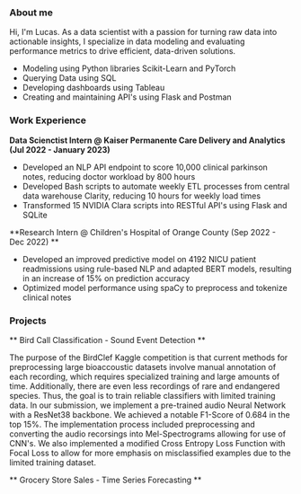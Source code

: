 ### About me

Hi, I'm Lucas.  As a data scientist with a passion for turning raw data into actionable insights, I specialize in data modeling and evaluating performance metrics to drive efficient, data-driven solutions. 
* Modeling using Python libraries Scikit-Learn and PyTorch
* Querying Data using SQL
* Developing dashboards using Tableau
* Creating and maintaining API's using Flask and Postman

### Work Experience

**Data Scienctist Intern @ Kaiser Permanente Care Delivery and Analytics (Jul 2022 - January 2023)**
* Developed an NLP API endpoint to score 10,000 clinical parkinson notes, reducing doctor workload by 800 hours
* Developed Bash scripts to automate weekly ETL processes from central data warehouse Clarity, reducing 10 hours for weekly load times
* Transformed 15 NVIDIA Clara scripts into RESTful API's using Flask and SQLite

**Research Intern @ Children's Hospital of Orange County (Sep 2022 - Dec 2022) **
* Developed an improved predictive model on 4192 NICU patient readmissions using rule-based NLP and adapted BERT models, resulting in an increase of 15% on prediction accuracy
* Optimized model performance using spaCy to preprocess and tokenize clinical notes 

### Projects

** Bird Call Classification - Sound Event Detection **

The purpose of the BirdClef Kaggle competition is that current methods for preprocessing large bioaccoustic datasets involve manual annotation of each recording, which requires specialized training and large amounts of time. Additionally, there are even less recordings of rare and endangered species. Thus, the goal is to train reliable classifiers with limited training data. In our submission, we implement a pre-trained audio Neural Network with a ResNet38 backbone. We achieved a notable F1-Score of 0.684 in the top 15%. The implementation process included preprocessing and converting the audio recorsings into Mel-Spectrograms allowing for use of CNN's. We also implemented a modified Cross Entropy Loss Function with Focal Loss to allow for more emphasis on misclassified examples due to the limited training dataset. 

** Grocery Store Sales - Time Series Forecasting **

